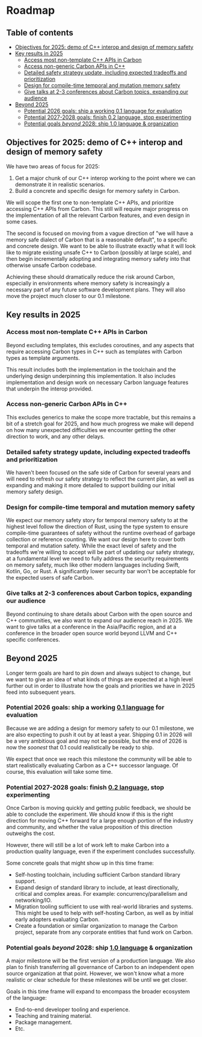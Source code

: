 # Roadmap

<!--
Part of the Carbon Language project, under the Apache License v2.0 with LLVM
Exceptions. See /LICENSE for license information.
SPDX-License-Identifier: Apache-2.0 WITH LLVM-exception
-->

<!-- toc -->

## Table of contents

-   [Objectives for 2025: demo of C++ interop and design of memory safety](#objectives-for-2025-demo-of-c-interop-and-design-of-memory-safety)
-   [Key results in 2025](#key-results-in-2025)
    -   [Access most non-template C++ APIs in Carbon](#access-most-non-template-c-apis-in-carbon)
    -   [Access non-generic Carbon APIs in C++](#access-non-generic-carbon-apis-in-c)
    -   [Detailed safety strategy update, including expected tradeoffs and prioritization](#detailed-safety-strategy-update-including-expected-tradeoffs-and-prioritization)
    -   [Design for compile-time temporal and mutation memory safety](#design-for-compile-time-temporal-and-mutation-memory-safety)
    -   [Give talks at 2-3 conferences about Carbon topics, expanding our audience](#give-talks-at-2-3-conferences-about-carbon-topics-expanding-our-audience)
-   [Beyond 2025](#beyond-2025)
    -   [Potential 2026 goals: ship a working 0.1 language for evaluation](#potential-2026-goals-ship-a-working-01-language-for-evaluation)
    -   [Potential 2027-2028 goals: finish 0.2 language, stop experimenting](#potential-2027-2028-goals-finish-02-language-stop-experimenting)
    -   [Potential goals _beyond_ 2028: ship 1.0 language & organization](#potential-goals-beyond-2028-ship-10-language--organization)

<!-- tocstop -->

## Objectives for 2025: demo of C++ interop and design of memory safety

We have two areas of focus for 2025:

1. Get a major chunk of our C++ interop working to the point where we can
   demonstrate it in realistic scenarios.
2. Build a concrete and specific design for memory safety in Carbon.

We will scope the first one to non-template C++ APIs, and prioritize accessing
C++ APIs from Carbon. This still will require major progress on the
implementation of all the relevant Carbon features, and even design in some
cases.

The second is focused on moving from a vague direction of "we will have a memory
safe dialect of Carbon that is a reasonable default", to a specific and concrete
design. We want to be able to illustrate exactly what it will look like to
migrate existing unsafe C++ to Carbon (possibly at large scale), and then begin
incrementally adopting and integrating memory safety into that otherwise unsafe
Carbon codebase.

Achieving these should dramatically reduce the risk around Carbon, especially in
environments where memory safety is increasingly a necessary part of any future
software development plans. They will also move the project much closer to our
0.1 milestone.

## Key results in 2025

### Access most non-template C++ APIs in Carbon

Beyond excluding templates, this excludes coroutines, and any aspects that
require accessing Carbon types in C++ such as templates with Carbon types as
template arguments.

This result includes both the implementation in the toolchain and the underlying
design underpinning this implementation. It also includes implementation and
design work on necessary Carbon language features that underpin the interop
provided.

### Access non-generic Carbon APIs in C++

This excludes generics to make the scope more tractable, but this remains a bit
of a stretch goal for 2025, and how much progress we make will depend on how
many unexpected difficulties we encounter getting the other direction to work,
and any other delays.

### Detailed safety strategy update, including expected tradeoffs and prioritization

We haven't been focused on the safe side of Carbon for several years and will
need to refresh our safety strategy to reflect the current plan, as well as
expanding and making it more detailed to support building our initial memory
safety design.

### Design for compile-time temporal and mutation memory safety

We expect our memory safety story for temporal memory safety to at the highest
level follow the direction of Rust, using the type system to ensure compile-time
guarantees of safety without the runtime overhead of garbage collection or
reference counting. We want our design here to cover both temporal and mutation
safety. While the exact level of safety and the tradeoffs we're willing to
accept will be part of updating our safety strategy, at a fundamental level we
need to fully address the security requirements on memory safety, much like
other modern languages including Swift, Kotlin, Go, or Rust. A significantly
lower security bar won't be acceptable for the expected users of safe Carbon.

### Give talks at 2-3 conferences about Carbon topics, expanding our audience

Beyond continuing to share details about Carbon with the open source and C++
communities, we also want to expand our audience reach in 2025. We want to give
talks at a conference in the Asia/Pacific region, and at a conference in the
broader open source world beyond LLVM and C++ specific conferences.

## Beyond 2025

Longer term goals are hard to pin down and always subject to change, but we want
to give an idea of what kinds of things are expected at a high level further out
in order to illustrate how the goals and priorities we have in 2025 feed into
subsequent years.

### Potential 2026 goals: ship a working [0.1 language] for evaluation

[0.1 language]:
    /docs/project/milestones.md#milestone-01-a-minimum-viable-product-mvp-for-evaluation

Because we are adding a design for memory safety to our 0.1 milestone, we are
also expecting to push it out by at least a year. Shipping 0.1 in 2026 will be a
very ambitious goal and may not be possible, but the end of 2026 is now the
_soonest_ that 0.1 could realistically be ready to ship.

We expect that once we reach this milestone the community will be able to start
realistically evaluating Carbon as a C++ successor language. Of course, this
evaluation will take some time.

### Potential 2027-2028 goals: finish [0.2 language], stop experimenting

[0.2 language]:
    /docs/project/milestones.md#milestone-02-feature-complete-product-for-evaluation

Once Carbon is moving quickly and getting public feedback, we should be able to
conclude the experiment. We should know if this is the right direction for
moving C++ forward for a large enough portion of the industry and community, and
whether the value proposition of this direction outweighs the cost.

However, there will still be a lot of work left to make Carbon into a production
quality language, even if the experiment concludes successfully.

Some concrete goals that might show up in this time frame:

-   Self-hosting toolchain, including sufficient Carbon standard library
    support.
-   Expand design of standard library to include, at least directionally,
    critical and complex areas. For example: concurrency/parallelism and
    networking/IO.
-   Migration tooling sufficient to use with real-world libraries and systems.
    This might be used to help with self-hosting Carbon, as well as by initial
    early adopters evaluating Carbon.
-   Create a foundation or similar organization to manage the Carbon project,
    separate from any corporate entities that fund work on Carbon.

### Potential goals _beyond_ 2028: ship [1.0 language] & organization

[1.0 language]:
    /docs/project/milestones.md#milestone-10-no-longer-an-experiment-usable-in-production

A major milestone will be the first version of a production language. We also
plan to finish transferring all governance of Carbon to an independent open
source organization at that point. However, we won't know what a more realistic
or clear schedule for these milestones will be until we get closer.

Goals in this time frame will expand to encompass the broader ecosystem of the
language:

-   End-to-end developer tooling and experience.
-   Teaching and training material.
-   Package management.
-   Etc.
